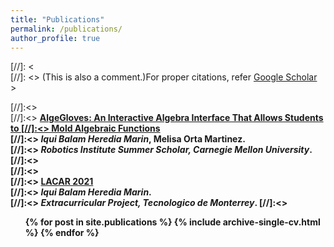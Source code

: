 ```yaml
---
title: "Publications"
permalink: /publications/
author_profile: true
---
```

[//]: <  <br>
[//]: <> (This is also a comment.)For proper citations, refer [Google Scholar](https://scholar.google.com/)<br>>

[//]:<> <br>
[//]:<> <b>[AlgeGloves: An Interactive Algebra Interface That Allows Students to
[//]:<> Mold Algebraic Functions](http://iquibalamhm.github.io/publications/Algegloves)<b> <br> 
[//]:<> <i><b>Iqui Balam Heredia Marin</b></i>, Melisa Orta Martinez.<br>
[//]:<> <i>Robotics Institute Summer Scholar, Carnegie Mellon University</i>.
[//]:<> <br>
[//]:<> <br>
[//]:<> <b>[LACAR 2021](http://DrSGBhat.github.io/publications/Algegloves)</b> <br> 
[//]:<> <i><b>Iqui Balam Heredia Marin</b></i>.<br>
[//]:<> <i>Extracurricular Project, Tecnologico de Monterrey</i>.
[//]:<> <br>


<ul>{% for post in site.publications %}
  {% include archive-single-cv.html %}
{% endfor %}</ul>
  

